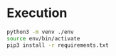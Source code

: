 # Execution

```bash
python3 -m venv ./env
source env/bin/activate
pip3 install -r requirements.txt
```